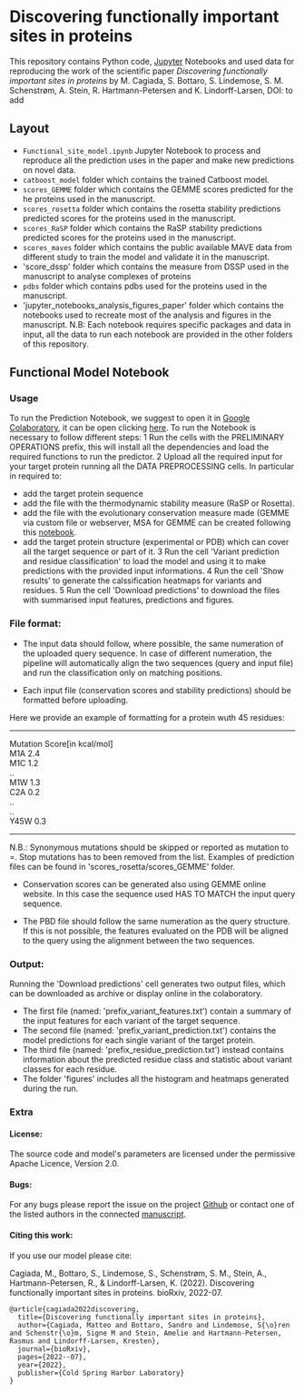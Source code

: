 # Discovering functionally important sites in proteins

This repository contains Python code, [Jupyter](http://jupyter.org) Notebooks and used data for reproducing the work of the scientific paper _Discovering functionally important sites in proteins_ by M. Cagiada, S. Bottaro, S. Lindemose, S. M. Schenstrøm, A. Stein, R. Hartmann-Petersen and K. Lindorff-Larsen, DOI: to add

## Layout
- `Functional_site_model.ipynb` Jupyter Notebook to process and reproduce all the prediction uses in the paper and make new predictions on novel data.
- `catboost_model` folder which contains the trained Catboost model.
- `scores_GEMME` folder which contains the GEMME scores predicted for the he proteins used in the manuscript.
- `scores_rosetta` folder which contains the rosetta stability predictions predicted scores for the proteins used in the manuscript.
- `scores_RaSP` folder which contains the RaSP stability predictions predicted scores for the proteins used in the manuscript.
- `scores_maves` folder which contains the public available MAVE data from different study to train the model and validate it in the manuscript.
- 'score_dssp' folder which contains the measure from DSSP used in the manuscript to analyse complexes of proteins
- `pdbs` folder which contains pdbs used for the proteins used in the manuscript.
- 'jupyter_notebooks_analysis_figures_paper' folder which contains the notebooks used to recreate most of the analysis and figures in the manuscript. N.B: Each notebook requires specific packages and data in input, all the data to run each notebook are provided in the other folders of this repository.

## Functional Model Notebook
### Usage
To run the Prediction Notebook, we suggest to open it in [Google Colaboratory](https://colab.research.google.com/), it can be open clicking [here](https://colab.research.google.com/github/KULL-Centre/_2022_functional-sites-cagiada/blob/main/Functional_site_model.ipynb).
To run the Notebook is necessary to follow different steps:
1 Run the cells with the PRELIMINARY OPERATIONS prefix, this will install all the dependencies and load the required functions to run the predictor.
2 Upload all the required input for your target protein running all the DATA PREPROCESSING cells. In particular in required to:
  - add the target protein sequence
  - add the file with the thermodynamic stability measure (RaSP or Rosetta).
  - add the file with the evolutionary conservation measure made (GEMME via custom file or webserver, MSA for GEMME can be created following this [notebook](https://colab.research.google.com/github/KULL-Centre/_2022_functional-sites-cagiada/blob/main/MSA_for_GEMMEwebserver.ipynb).
  - add the target protein structure (experimental or PDB) which can cover all the target sequence or part of it. 
3 Run the cell 'Variant prediction and residue classification' to load the model and using it to make predictions with the provided input informations.
4 Run the cell 'Show results'  to generate the calssification heatmaps for variants and residues.
5 Run the cell 'Download predictions'   to download the files with summarised input features, predictions and figures.

### File format:

- The input data should follow, where possible, the same numeration of the uploaded query sequence. In case of different numeration, the pipeline will automatically align the two sequences (query and input file) and run the classification only on matching positions.

- Each input file (conservation scores and stability predictions) should be formatted before uploading.

Here we provide an example of formatting for a protein wuth 45 residues:

********************************* 

Mutation  Score[in kcal/mol]  
M1A       2.4  
M1C       1.2  
..  
M1W       1.3  
C2A       0.2   
..  
..  
Y45W       0.3  
  
********************************* 

N.B.: Synonymous mutations should be skipped or reported as mutation to =. Stop mutations has to been removed from the list.
Examples of prediction files can be found in 'scores_rosetta/scores_GEMME' folder.

- Conservation scores can be generated also using GEMME online website. In this case the sequence used HAS TO MATCH the input query sequence.

- The PBD file should follow the same numeration as the query structure. If this is not possible, the features evaluated on the PDB will be aligned to the query using the alignment between the two sequences.

### Output:
Running  the 'Download predictions' cell generates two output files, which can be downloaded as archive or display online in the colaboratory.
- The first file (named: 'prefix_variant_features.txt') contain a summary of the input features for each variant of the target sequence.
- The second file (named: 'prefix_variant_prediction.txt') contains the model predictions for each single variant of the target protein.
- The third file (named: 'prefix_residue_prediction.txt') instead contains information about the predicted residue class and statistic about variant classes for each residue.
- The folder 'figures' includes all the histogram and heatmaps generated during the run.

### Extra
#### License:

The source code and model's parameters are licensed under the permissive Apache Licence, Version 2.0.

#### Bugs:

For any bugs please report the issue on the project [Github](https://github.com/KULL-Centre/_2022_functional-sites-cagiada) or contact one of the listed authors in the connected [manuscript](https://www.biorxiv.org/content/10.1101/2022.07.14.500015v1.full).

#### Citing this work:

If you use our model please cite:

Cagiada, M., Bottaro, S., Lindemose, S., Schenstrøm, S. M., Stein, A., Hartmann-Petersen, R., & Lindorff-Larsen, K. (2022). Discovering functionally important sites in proteins. bioRxiv, 2022-07.

```
@article{cagiada2022discovering,
  title={Discovering functionally important sites in proteins},
  author={Cagiada, Matteo and Bottaro, Sandro and Lindemose, S{\o}ren and Schenstr{\o}m, Signe M and Stein, Amelie and Hartmann-Petersen, Rasmus and Lindorff-Larsen, Kresten},
  journal={bioRxiv},
  pages={2022--07},
  year={2022},
  publisher={Cold Spring Harbor Laboratory}
}
```
